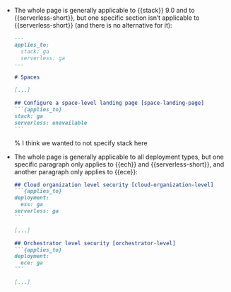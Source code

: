 * The whole page is generally applicable to {{stack}} 9.0 and to {{serverless-short}}, but one specific section isn’t applicable to {{serverless-short}} (and there is no alternative for it):

    ````md
    --- 
    applies_to:
      stack: ga
      serverless: ga
    ---

    # Spaces

    [...]

    ## Configure a space-level landing page [space-landing-page]
    ```{applies_to}
    stack: ga
    serverless: unavailable
    ```
    ````
    % I think we wanted to not specify stack here

* The whole page is generally applicable to all deployment types, but one specific paragraph only applies to {{ech}} and {{serverless-short}}, and another paragraph only applies to {{ece}}:

  ````md
  ## Cloud organization level security [cloud-organization-level]
  ```{applies_to}
  deployment:
    ess: ga
  serverless: ga
  ```

  [...]

  ## Orchestrator level security [orchestrator-level]
  ```{applies_to}
  deployment:
    ece: ga
  ```

  [...]
  ````